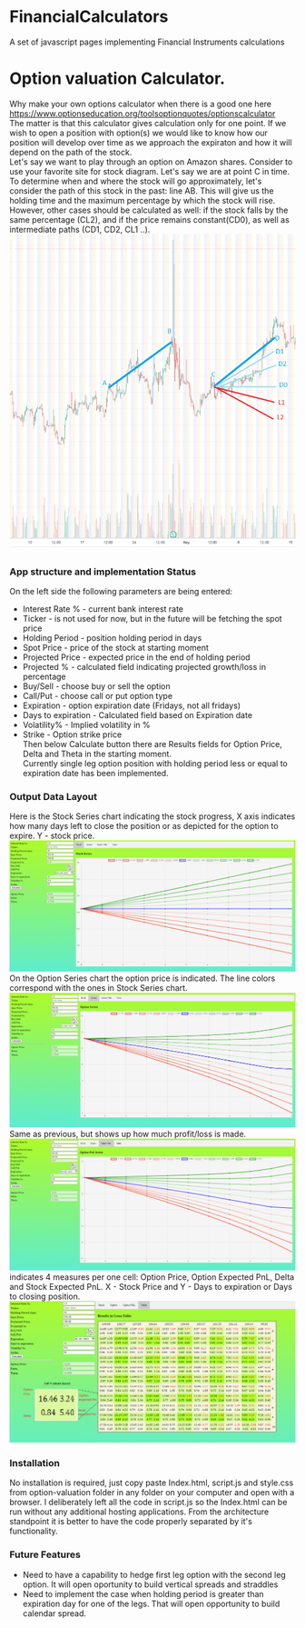 # FinancialCalculators
A set of javascript pages implementing Financial Instruments calculations
# Option valuation Calculator.
Why make your own options calculator when there is a good one here https://www.optionseducation.org/toolsoptionquotes/optionscalculator  
The matter is that this calculator gives calculation only for one point. If we wish to open a position with option(s) we would like to know how our position will develop over time as we approach the expiraton and how it will depend on the path of the stock.  
Let's say we want to play through an option on Amazon shares. Consider to use your favorite site for stock diagram. Let's say we are at point C in time. To determine when and where the stock will go approximately, let's consider the path of this stock in the past: line AB. This will give us the holding time and the maximum percentage by which the stock will rise. However, other cases should be calculated as well: if the stock falls by the same percentage (CL2), and if the price remains constant(CD0), as well as intermediate paths (CD1, CD2, CL1 ..).  
![Planning with Stock Chart](Amazon.PNG)
### App structure and implementation Status
On the left side the following parameters are being entered:
-  Interest Rate %    - current bank interest rate
-  Ticker             - is not used for now, but in the future will be fetching the spot price
-  Holding Period     - position holding period in days
-  Spot Price         - price of the stock at starting moment
-  Projected Price    - expected price in the end of holding period
-  Projected %        - calculated field indicating projected growth/loss in percentage
-  Buy/Sell           - choose buy or sell the option
-  Call/Put           - choose call or put option type
-  Expiration         - option expiration date (Fridays, not all fridays)
-  Days to expiration - Calculated field based on Expiration date
-  Volatility%        - Implied volatility in %
-  Strike             - Option strike price  
Then below Calculate button there are Results fields for Option Price, Delta and Theta in the starting moment.  
Currently single leg option position with holding period less or equal to expiration date has been implemented.
### Output Data Layout
Here is the Stock Series chart indicating the stock progress, X axis indicates how many days left to close the position or as depicted for the option to expire. Y - stock price.
![StockSeries](StockSeriesSnapShot.PNG)
On the Option Series chart the option price is indicated. The line colors correspond with the ones in Stock Series chart.
![OptionPriceSeries](OptionPriceSnapshot.PNG)
Same as previous, but shows up how much profit/loss is made.
![OptionPnLSeries](OptionPnLSnapshot.PNG)
indicates 4 measures per one cell: Option Price, Option Expected PnL, Delta and Stock Expected PnL. X - Stock Price and Y - Days to expiration or Days to closing position.
![CrossTableSnapshot](CrossTableSnapshot.PNG)
### Installation
No installation is required, just copy paste Index.html, script.js and style.css from option-valuation folder in any folder on your computer and open with a browser. I deliberately left all the code in script.js so the Index.html can be run without any additional hosting applications. From the architecture standpoint it is better to have the code properly separated by it's functionality.
### Future Features
- Need to have a capability to hedge first leg option with the second leg option. It will open oportunity to build vertical spreads and straddles
- Need to implement the case when holding period is greater than expiration day for one of the legs. That will open opportunity to build calendar spread.
